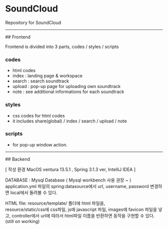 # SoundCloud
Repository for SoundCloud
<hr/>
## Frontend

Frontend is divided into 3 parts, codes / styles / scripts

### codes
  - html codes
  - index : landing page & workspace
  - search : search soundtrack
  - upload : pop-up page for uploading own soundtrack
  - note : see additional informations for each soundtrack

### styles
  - css codes for html codes
  - it includes share(global) / index / search / upload / note

### scripts
  - for pop-up window action.

<hr/>
## Backend

[ 작성 환경 MacOS ventura 13.5.1 , Spring 3.1.3 ver, IntelliJ IDEA ]

DATABASE : Mysql Database ( Mysql workbench 사용 권장 ~ )
application.yml 파일의 spring:datasource에서 url, username, password 변경하면 local에서 돌려볼 수 있다.

HTML file:
resource/template/ 폴더에 html 파일을,  
resource/static/css에 css파일,
js에 javascript 파일,
images에 favicon 파일을 넣고,
controller에서 url에 따라서 html파일 이름을 반환하면 동작을 구현할 수 있다.
(still on working)
